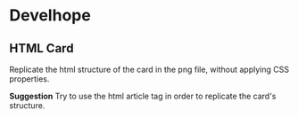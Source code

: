 # Develhope
## HTML Card

Replicate the html structure of the card in the png file, without applying CSS properties.

**Suggestion**
Try to use the html article tag in order to replicate the card's structure.
